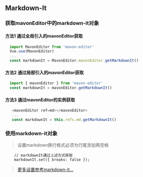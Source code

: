## Markdown-It

### 获取mavonEditor中的markdown-it对象

#### 方法1 通过全局引入的mavonEditor获取
```javascript
  import MavonEditor from 'mavon-editor'
  Vue.use(MavonEditor)
  ...
  const markdownIt = MavonEditor.mavonEditor.getMarkdownIt()
```

#### 方法2 通过局部引入的mavonEditor获取
```javascript
  import { mavonEditor } from 'mavon-editor'
  const markdownIt = mavonEditor.getMarkdownIt()
```

#### 方法3 通过mavonEditor的实例获取
```javascript
   <mavonEditor ref=md></mavonEditor>
   ...
   const markdownIt = this.refs.md.getMarkdownIt()
```

### 使用markdown-it对象

> 设置markdown换行格式必须为行尾添加两空格

```
    // markdownIt通过上述方式获取
    markdownIt.set({ breaks: false });
```

> [更多设置参考markdown-it...](https://github.com/markdown-it/markdown-it)
